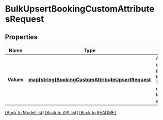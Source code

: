 # BulkUpsertBookingCustomAttributesRequest

## Properties
Name | Type | Description | Notes
------------ | ------------- | ------------- | -------------
**Values** | [**map[string]BookingCustomAttributeUpsertRequest**](BookingCustomAttributeUpsertRequest.md) | A map containing 1 to 25 individual upsert requests. For each request, provide an arbitrary ID that is unique for this &#x60;BulkUpsertBookingCustomAttributes&#x60; request and the information needed to create or update a custom attribute. | [default to null]

[[Back to Model list]](../README.md#documentation-for-models) [[Back to API list]](../README.md#documentation-for-api-endpoints) [[Back to README]](../README.md)

